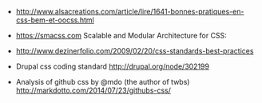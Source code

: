 * http://www.alsacreations.com/article/lire/1641-bonnes-pratiques-en-css-bem-et-oocss.html
* https://smacss.com Scalable and Modular Architecture for CSS:
* http://www.dezinerfolio.com/2009/02/20/css-standards-best-practices
* Drupal css coding standard http://drupal.org/node/302199


* Analysis of github css by @mdo (the author of twbs)
http://markdotto.com/2014/07/23/githubs-css/

